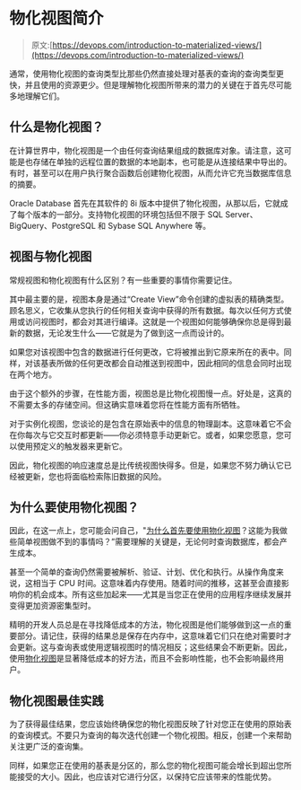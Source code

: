 # 物化视图简介

> 原文:[https://devops.com/introduction-to-materialized-views/](https://devops.com/introduction-to-materialized-views/)

通常，使用物化视图的查询类型比那些仍然直接处理对基表的查询的查询类型更快，并且使用的资源更少。但是理解物化视图所带来的潜力的关键在于首先尽可能多地理解它们。

## 什么是物化视图？

在计算世界中，物化视图是一个由任何查询结果组成的数据库对象。请注意，这可能是也存储在单独的远程位置的数据的本地副本，也可能是从连接结果中导出的。有时，甚至可以在用户执行聚合函数后创建物化视图，从而允许它充当数据库信息的摘要。

Oracle Database 首先在其软件的 8i 版本中提供了物化视图，从那以后，它就成了每个版本的一部分。支持物化视图的环境包括但不限于 SQL Server、BigQuery、PostgreSQL 和 Sybase SQL Anywhere 等。

## 视图与物化视图

常规视图和物化视图有什么区别？有一些重要的事情你需要记住。

其中最主要的是，视图本身是通过“Create View”命令创建的虚拟表的精确类型。顾名思义，它收集从您执行的任何相关查询中获得的所有数据。每次以任何方式使用或访问视图时，都会对其进行编译。这就是一个视图如何能够确保你总是得到最新的数据，无论发生什么——它就是为了做到这一点而设计的。

如果您对该视图中包含的数据进行任何更改，它将被推出到它原来所在的表中。同样，对该基表所做的任何更改都会自动推送到视图中，因此相同的信息会同时出现在两个地方。

由于这个额外的步骤，在性能方面，视图总是比物化视图慢一点。好处是，这真的不需要太多的存储空间。但这确实意味着您将在性能方面有所牺牲。

对于实例化视图，您谈论的是包含在原始表中的信息的物理副本。这意味着它不会在你每次与它交互时都更新——你必须特意手动更新它。或者，如果您愿意，您可以使用预定义的触发器来更新它。

因此，物化视图的响应速度总是比传统视图快得多。但是，如果您不努力确认它已经被更新，您也将面临检索陈旧数据的风险。

## 为什么要使用物化视图？

因此，在这一点上，您可能会问自己，"[为什么首先要使用物化视图](https://materialize.com/why-use-a-materialized-view/)？这能为我做些简单视图做不到的事情吗？”需要理解的关键是，无论何时查询数据库，都会产生成本。

甚至一个简单的查询仍然需要被解析、验证、计划、优化和执行。从操作角度来说，这相当于 CPU 时间。这意味着内存使用。随着时间的推移，这甚至会直接影响你的机会成本。所有这些加起来——尤其是当您正在使用的应用程序继续发展并变得更加资源密集型时。

精明的开发人员总是在寻找降低成本的方法，物化视图是他们能够做到这一点的重要部分。请记住，获得的结果总是保存在内存中，这意味着它们只在绝对需要时才会更新。这与查询表或使用逻辑视图时的情况相反；这些结果会不断更新。因此，使用[物化视图](https://www.appservgrid.com/documentation111/docs/rdbms12cr1/DWHSG/basicmv.htm#DWHSG8169)是显著降低成本的好方法，而且不会影响性能，也不会影响最终用户。

## 物化视图最佳实践

为了获得最佳结果，您应该始终确保您的物化视图反映了针对您正在使用的原始表的查询模式。不要只为查询的每次迭代创建一个物化视图。相反，创建一个来帮助关注更广泛的查询集。

同样，如果您正在使用的基表是分区的，那么您的物化视图可能会增长到超出您所能接受的大小。因此，也应该对它进行分区，以保持它应该带来的性能优势。